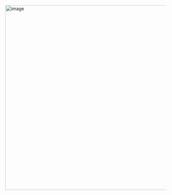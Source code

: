 
<img width="981" height="579" alt="image" src="https://github.com/user-attachments/assets/f2f26d88-357d-4907-aa30-22b5db51aab2" />


